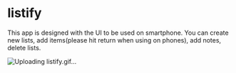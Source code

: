 # listify

This app is designed with the UI to be used on smartphone.
You can create new lists, add items(please hit return when using on phones),
add notes, delete lists.

![Uploading listify.gif…]()
